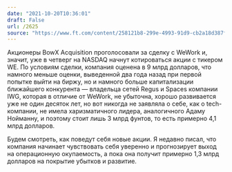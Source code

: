 ```yaml
---
date: "2021-10-20T10:36:01"
draft: False
url: /2625
source: "https://www.ft.com/content/258121b8-299e-4993-91d9-cb2a18d387f4"
---
```


Акционеры BowX Acquisition проголосовали за сделку с WeWork и, значит, уже в четверг на NASDAQ начнут котироваться акции с тикером WE. По условиям сделки, компания оценена в 9 млрд долларов, что намного меньше оценки, выведенной два года назад при первой попытке выйти на биржу, но и намного больше капитализации ближайшего конкурента — владельца сетей Regus и Spaces компании IWG, которая в отличие от WeWork, не убыточна, хорошо развивается уже не один десяток лет, но вот никогда не заявляла о себе, как о tech-компании, не имела харизматичного лидера, аналогичного Адаму Нойманну, и поэтому стоит лишь 3 млрд фунтов, то есть примерно 4,1 млрд долларов.

Будем смотреть, как поведут себя новые акции. Я недавно писал, что компания начинает чувствовать себя уверенно и прогнозирует выход на операционную окупаемость, а пока она получит примерно 1,3 млрд долларов на покрытие убытков и развитие.
